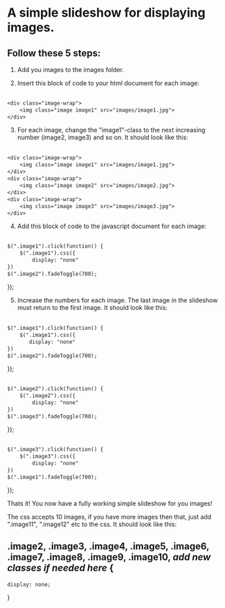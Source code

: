 # A simple slideshow for displaying images. 

## Follow these 5 steps: 

1) Add you images to the images folder.

2) Insert this block of code to your html document for each image:
##
    <div class="image-wrap">
        <img class="image image1" src="images/image1.jpg">
    </div>

3) For each image, change the "image1"-class to the next increasing number (image2, image3) and so on. It should look like this:

##
    <div class="image-wrap">
        <img class="image image1" src="images/image1.jpg">
    </div>
    <div class="image-wrap">
        <img class="image image2" src="images/image2.jpg">
    </div>
    <div class="image-wrap">
        <img class="image image3" src="images/image3.jpg">
    </div>


4) Add this block of code to the javascript document for each image: 
##
    $(".image1").click(function() {
    	$(".image1").css({
       	    display: "none"
    })
    $(".image2").fadeToggle(700);
});


5) Increase the numbers for each image. The last image in the slideshow must return to the first image. It should look like this:
##
    $(".image1").click(function() {
        $(".image1").css({
           display: "none"
    })
    $(".image2").fadeToggle(700);
});
##
    $(".image2").click(function() {
        $(".image2").css({
            display: "none"
    })
    $(".image3").fadeToggle(700);
});
##
    $(".image3").click(function() {
        $(".image3").css({
            display: "none"
    })
    $(".image1").fadeToggle(700);
});


Thats it! You now have a fully working simple slideshow for you images!


The css accepts 10 images, if you have more images then that, just add ".image11", ".image12" etc to the css. It should look like this: 

## .image2, .image3, .image4, .image5, .image6, .image7, .image8, .image9, .image10, *add new classes if needed here* {
    display: none;
}
